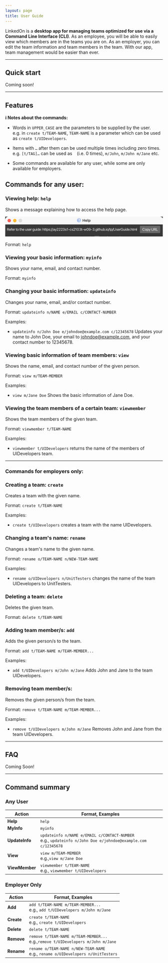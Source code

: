 ```yaml
---
layout: page
title: User Guide
---
```


LinkedOn is a **desktop app for managing teams optimized for use via a Command Line Interface (CLI)**. As an employee,
you will be able to easily view which members are in the teams you are on. As an employer, you can edit the team
information and team members in the team. With our app, team management would be easier than ever.

--------------------------------------------------------------------------------------------------------------------

## Quick start

Coming soon!

--------------------------------------------------------------------------------------------------------------------

## Features

<div markdown="block" class="alert alert-info">

**:information_source: Notes about the commands:**<br>

* Words in `UPPER_CASE` are the parameters to be supplied by the user.<br>
  e.g. in `create t/TEAM-NAME`, `TEAM-NAME` is a parameter which can be used as `create t/UIDevelopers`.

* Items with `…`​ after them can be used multiple times including zero times.<br>
  e.g. `[t/TAG]…​` can be used as ` ` (i.e. 0 times), `m/John`, `m/John m/Jane` etc.

* Some commands are available for any user, while some are only available for employers.

</div>

## Commands for any user:

### Viewing help: `help`

Shows a message explaining how to access the help page.

![help message](images/helpMessage.png)

Format: `help`

### Viewing your basic information: `myinfo`

Shows your name, email, and contact number.

Format: `myinfo`

### Changing your basic information: `updateinfo`

Changes your name, email, and/or contact number.

Format: `updateinfo n/NAME e/EMAIL c/CONTACT-NUMBER`

Examples:
* `updateinfo n/John Doe e/johndoe@example.com c/12345678` Updates your name to John Doe,
your email to johndoe@example.com, and your contact number to 12345678.

### Viewing basic information of team members: `view`

Shows the name, email, and contact number of the given person.

Format: `view m/TEAM-MEMBER`

Examples:
*  `view m/Jane Doe` Shows the basic information of Jane Doe.

### Viewing the team members of a certain team: `viewmember`

Shows the team members of the given team.

Format: `viewmember t/TEAM-NAME`

Examples:
* `viewmember t/UIDevelopers` returns the name of the members of UIDevelopers team.

--------------------------------------------------------------------------------------------------------------------

### Commands for employers only:

### Creating a team: `create`

Creates a team with the given name.

Format: `create t/TEAM-NAME`

Examples:
* `create t/UIDevelopers` creates a team with the name UIDevelopers.

### Changing a team's name: `rename`

Changes a team's name to the given name.

Format: `rename o/TEAM-NAME n/NEW-TEAM-NAME`

Examples:
* `rename o/UIDevelopers n/UnitTesters` changes the name of the team UIDevelopers to UnitTesters.

### Deleting a team: `delete`

Deletes the given team.

Format: `delete t/TEAM-NAME`

### Adding team member/s: `add`

Adds the given person/s to the team.

Format: `add t/TEAM-NAME m/TEAM-MEMBER...`

Examples:
* `add t/UIDevelopers m/John m/Jane` Adds John and Jane to the team UIDevelopers.

### Removing team member/s:

Removes the given person/s from the team.

Format: `remove t/TEAM-NAME m/TEAM-MEMBER...`

Examples:
* `remove t/UIDevelopers m/John m/Jane` Removes John and Jane from the team UIDevelopers.

--------------------------------------------------------------------------------------------------------------------

## FAQ

Coming Soon!

--------------------------------------------------------------------------------------------------------------------

## Command summary

### Any User

Action | Format, Examples
--------|------------------
**Help** | `help`
**MyInfo** | `myinfo`
**UpdateInfo** | `updateinfo n/NAME e/EMAIL c/CONTACT-NUMBER`<br> e.g., `updateinfo n/John Doe e/johndoe@example.com c/12345678`
**View** | `view m/TEAM-MEMBER`<br> e.g.,`view m/Jane Doe`
**ViewMember** | `viewmember t/TEAM-NAME`<br> e.g., `viewmember t/UIDevelopers`

### Employer Only

Action | Format, Examples
--------|------------------
**Add** | `add t/TEAM-NAME m/TEAM-MEMBER...`<br> e.g., `add t/UIDevelopers m/John m/Jane`
**Create** | `create t/TEAM-NAME`<br> e.g., `create t/UIDevelopers`
**Delete** | `delete t/TEAM-NAME`
**Remove** | `remove t/TEAM-NAME m/TEAM-MEMBER...`<br> e.g.,`remove t/UIDevelopers m/John m/Jane`
**Rename** | `rename o/TEAM-NAME n/NEW-TEAM-NAME`<br> e.g., `rename o/UIDevelopers n/UnitTesters`
